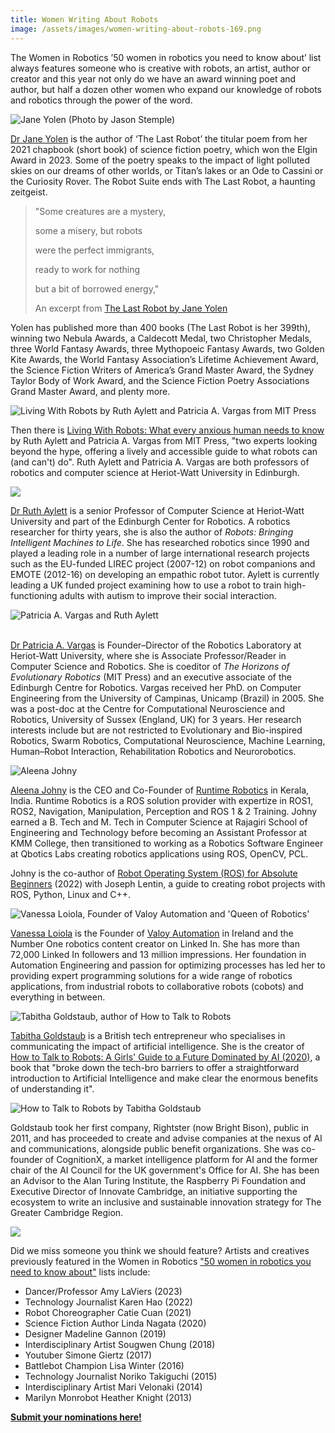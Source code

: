 ```yaml
---
title: Women Writing About Robots
image: /assets/images/women-writing-about-robots-169.png
---
```

The Women in Robotics ’50 women in robotics you need to know about’ list always features someone who is creative with robots, an artist, author or creator and this year not only do we have an award winning poet and author, but half a dozen other women who expand our knowledge of robots and robotics through the power of the word.



![](/assets/images/jy©2015-jason-stemple-750x1124.jpg "Jane Yolen (Photo by Jason Stemple)")



[Dr ](https://www.janeyolen.com/)[Jane Yolen](https://www.janeyolen.com/) is the author of ‘The Last Robot’ the titular poem from her 2021 chapbook (short book) of science fiction poetry, which won the Elgin Award in 2023. Some of the poetry speaks to the impact of light polluted skies on our dreams of other worlds, or Titan’s lakes or an Ode to Cassini or the Curiosity Rover. The Robot Suite ends with The Last Robot, a haunting zeitgeist.

> "Some creatures are a mystery, 
>
> some a misery, but robots
>
> were the perfect immigrants, 
>
> ready to work for nothing
>
> but a bit of borrowed energy,"
>
> An excerpt from [The Last Robot by Jane Yolen](https://www.shorelineofinfinity.com/product/the-last-robot/)

Yolen has published more than 400 books (The Last Robot is her 399th), winning two Nebula Awards, a Caldecott Medal, two Christopher Medals, three World Fantasy Awards, three Mythopoeic Fantasy Awards, two Golden Kite Awards, the World Fantasy Association’s Lifetime Achievement Award, the Science Fiction Writers of America’s Grand Master Award, the Sydney Taylor Body of Work Award, and the Science Fiction Poetry Associations Grand Master Award, and plenty more. 



![](/assets/images/living-with-robots.avif "Living With Robots by Ruth Aylett and Patricia A. Vargas from MIT Press")



Then there is [Living With Robots: What every anxious human needs to know](https://mitpress.mit.edu/9780262546041/living-with-robots/) by Ruth Aylett and Patricia A. Vargas from MIT Press, "two experts looking beyond the hype, offering a lively and accessible guide to what robots can (and can't) do". Ruth Aylett and Patricia A. Vargas are both professors of robotics and computer science at Heriot-Watt University in Edinburgh.



![](/assets/images/ruth-aylett-with-book.jpg)



[Dr Ruth Aylett](https://www.edinburgh-robotics.org/academics/ruth-aylett) is a senior Professor of Computer Science at Heriot-Watt University and part of the Edinburgh Center for Robotics. A robotics researcher for thirty years, she is also the author of *Robots: Bringing Intelligent Machines to Life*. She has researched robotics since 1990 and played a leading role in a number of large international research projects such as the EU-funded LIREC project (2007-12) on robot companions and EMOTE (2012-16) on developing an empathic robot tutor. Aylett is currently leading a UK funded project examining how to use a robot to train high-functioning adults with autism to improve their social interaction.



![](/assets/images/ruth-and-patricia_orig.jpg "Patricia A. Vargas and Ruth Aylett")

\
[Dr Patricia A. Vargas](https://www.edinburgh-robotics.org/academics/patricia-vargas) is Founder–Director of the Robotics Laboratory at Heriot-Watt University, where she is Associate Professor/Reader in Computer Science and Robotics. She is coeditor of *The Horizons of Evolutionary Robotics* (MIT Press) and an executive associate of the Edinburgh Centre for Robotics. Vargas received her PhD. on Computer Engineering from the University of Campinas, Unicamp (Brazil) in 2005. She was a post-doc at the Centre for Computational Neuroscience and Robotics, University of Sussex (England, UK) for 3 years. Her research interests include but are not restricted to Evolutionary and Bio-inspired Robotics, Swarm Robotics, Computational Neuroscience, Machine Learning, Human–Robot Interaction, Rehabilitation Robotics and Neurorobotics.



![](/assets/images/aleena-johny.jpeg "Aleena Johny")



[Aleena Johny](https://www.linkedin.com/in/aleena-johny-83a3161a5/) is the CEO and Co-Founder of [Runtime Robotics](https://runtimerobotics.com/) in Kerala, India. [](https://runtimerobotics.com/)Runtime Robotics is a ROS solution provider with expertize in ROS1, ROS2, Navigation, Manipulation, Perception and ROS 1 & 2 Training. Johny earned a B. Tech and M. Tech in Computer Science at Rajagiri School of Engineering and Technology before becoming an Assistant Professor at KMM College, then transitioned to working as a Robotics Software Engineer at Qbotics Labs creating robotics applications using ROS, OpenCV, PCL.

Johny is the co-author of [Robot Operating System (ROS) for Absolute Beginners](https://link.springer.com/book/10.1007/978-1-4842-7750-8) (2022) with Joseph Lentin, a guide to creating robot projects with ROS, Python, Linux and C++. 



![](/assets/images/nwurmjuwseskc8fgybtyricvvpd6kfcopwcqchjlku4.png "Vanessa Loiola, Founder of Valoy Automation and 'Queen of Robotics'")



[Vanessa Loiola](https://www.linkedin.com/in/vanessaloiola/) is the Founder of [Valoy Automation](https://valoy.ie/) in Ireland and the Number One robotics content creator on Linked In. She has more than 72,000 Linked In followers and 13 million impressions. Her foundation in Automation Engineering and passion for optimizing processes has led her to providing expert programming solutions for a wide range of robotics applications, from industrial robots to collaborative robots (cobots) and everything in between.

![](/assets/images/tabitha-goldstaub.jpg "Tabitha Goldstaub, author of How to Talk to Robots")



[Tabitha Goldstaub](https://www.linkedin.com/in/tabithagoldstaub/) is a British tech entrepreneur who specialises in communicating the impact of artificial intelligence. She is the creator of [How to Talk to Robots: A Girls' Guide to a Future Dominated by AI (2020)](https://www.amazon.de/How-Talk-Robots-Future-Dominated/dp/0008328234), a book that "broke down the tech-bro barriers to offer a straightforward introduction to Artificial Intelligence and make clear the enormous benefits of understanding it".



![](/assets/images/robots_instagram.webp "How to Talk to Robots by Tabitha Goldstaub")



Goldstaub took her first company, Rightster (now Bright Bison), public in 2011, and has proceeded to create and advise companies at the nexus of AI and communications, alongside public benefit organizations. She was co-founder of CognitionX, a market intelligence platform for AI and the former chair of the AI Council for the UK government's Office for AI. She has been an Advisor to the Alan Turing Institute, the Raspberry Pi Foundation and Executive Director of Innovate Cambridge, an initiative supporting the ecosystem to write an inclusive and sustainable innovation strategy for The Greater Cambridge Region.

![](/assets/images/screenshot-2024-11-09-at-3.20.40 pm.png)

Did we miss someone you think we should feature? Artists and creatives previously featured in the Women in Robotics ["50 women in robotics you need to know about"](https://www.womeninrobotics.org/annual-list/) lists include: 

* Dancer/Professor Amy LaViers (2023)
* Technology Journalist Karen Hao (2022)
* Robot Choreographer Catie Cuan (2021)
* Science Fiction Author Linda Nagata (2020)
* Designer Madeline Gannon (2019)
* Interdisciplinary Artist Sougwen Chung (2018)
* Youtuber Simone Giertz (2017)
* Battlebot Champion Lisa Winter (2016)
* Technology Journalist Noriko Takiguchi (2015)
* Interdisciplinary Artist Mari Velonaki (2014)
* Marilyn Monrobot Heather Knight (2013)

**[Submit your nominations here!](https://airtable.com/appwW95uuloaJZTa3/pagKDLM8lRMF1Ou59/form)**
